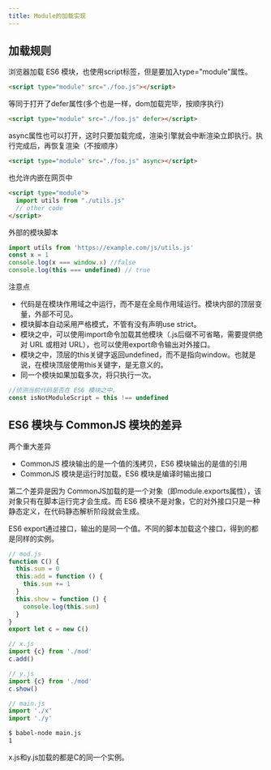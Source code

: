 ```yaml
---
title: Module的加载实现
---
```

## 加载规则

浏览器加载 ES6 模块，也使用script标签，但是要加入type="module"属性。

```html
<script type="module" src="./foo.js"></script>
```

等同于打开了defer属性(多个也是一样，dom加载完毕，按顺序执行)

```html
<script type="module" src="./foo.js" defer></script>
```

async属性也可以打开，这时只要加载完成，渲染引擎就会中断渲染立即执行。执行完成后，再恢复渲染（不按顺序）

```html
<script type="module" src="./foo.js" async></script>
```

也允许内嵌在网页中

```html
<script type="module">
  import utils from "./utils.js"
  // other code
</script>
```

外部的模块脚本

```javascript
import utils from 'https://example.com/js/utils.js'
const x = 1
console.log(x === window.x) //false
console.log(this === undefined) // true
```

注意点

- 代码是在模块作用域之中运行，而不是在全局作用域运行。模块内部的顶层变量，外部不可见。
- 模块脚本自动采用严格模式，不管有没有声明use strict。
- 模块之中，可以使用import命令加载其他模块（.js后缀不可省略，需要提供绝对 URL 或相对 URL），也可以使用export命令输出对外接口。
- 模块之中，顶层的this关键字返回undefined，而不是指向window。也就是说，在模块顶层使用this关键字，是无意义的。
- 同一个模块如果加载多次，将只执行一次。

```javascript
//侦测当前代码是否在 ES6 模块之中。
const isNotModuleScript = this !== undefined
```

## ES6 模块与 CommonJS 模块的差异

两个重大差异

- CommonJS 模块输出的是一个值的浅拷贝，ES6 模块输出的是值的引用
- CommonJS 模块是运行时加载，ES6 模块是编译时输出接口

第二个差异是因为 CommonJS加载的是一个对象（即module.exports属性），该对象只有在脚本运行完才会生成。而 ES6 模块不是对象，它的对外接口只是一种静态定义，在代码静态解析阶段就会生成。

ES6 export通过接口，输出的是同一个值。不同的脚本加载这个接口，得到的都是同样的实例。

```javascript
// mod.js
function C() {
  this.sum = 0
  this.add = function () {
    this.sum += 1
  }
  this.show = function () {
    console.log(this.sum)
  }
}
export let c = new C()
```

```javascript
// x.js
import {c} from './mod'
c.add()

// y.js
import {c} from './mod'
c.show()

// main.js
import './x'
import './y'
```

```sh
$ babel-node main.js
1
```

x.js和y.js加载的都是C的同一个实例。
